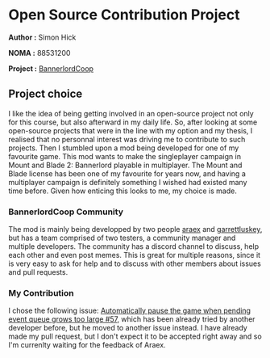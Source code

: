 # Open Source Contribution Project

**Author :** Simon Hick

**NOMA :** 88531200

**Project :** [BannerlordCoop](https://github.com/Bannerlord-Coop-Team/BannerlordCoop)

## Project choice

I like the idea of being getting involved in an open-source project not only for this course, but also afterward in my daily life. So, after looking at some open-source projects that were in the line with my option and my thesis, I realised that no personnal interest was driving me to contribute to such projects. Then I stumbled upon a mod being developed for one of my favourite game. This mod wants to make the singleplayer campaign in Mount and Blade 2: Bannerlord playable in multiplayer. The Mount and Blade license has been one of my favourite for years now, and having a multiplayer campaign is definitely something I wished had existed many time before. Given how enticing this looks to me, my choice is made.

### BannerlordCoop Community

The mod is mainly being developped by two people [araex](https://github.com/araex) and [garrettluskey](https://github.com/garrettluskey), but has a team comprised of two testers, a community manager and multiple developers. The community has a discord channel to discuss, help each other and even post memes. This is great for multiple reasons, since it is very easy to ask for help and to discuss with other members about issues and pull requests. 

### My Contribution

I chose the following issue: [Automatically pause the game when pending event queue grows too large #57](https://github.com/Bannerlord-Coop-Team/BannerlordCoop/issues/57), which has been already tried by another developer before, but he moved to another issue instead. I have already made my pull request, but I don't expect it to be accepted right away and so I'm currenlty waiting for the feedback of Araex.